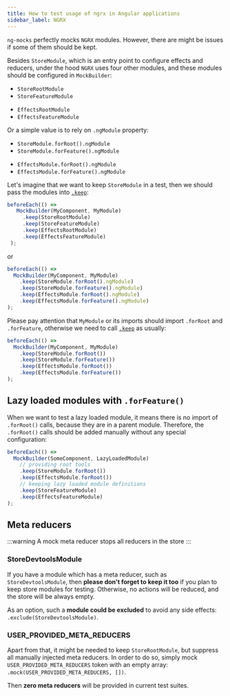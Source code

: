 ```yaml
---
title: How to test usage of ngrx in Angular applications
sidebar_label: NGRX
---
```


`ng-mocks` perfectly mocks `NGRX` modules. However, there are might be issues if some of them should be kept.

Besides `StoreModule`, which is an entry point to configure effects and reducers,
under the hood `NGRX` uses four other modules, and these modules should be configured in `MockBuilder`:

- `StoreRootModule`
- `StoreFeatureModule`
* `EffectsRootModule`
* `EffectsFeatureModule`

Or a simple value is to rely on `.ngModule` property: 

- `StoreModule.forRoot().ngModule`
- `StoreModule.forFeature().ngModule`
* `EffectsModule.forRoot().ngModule`
* `EffectsModule.forFeature().ngModule`

Let's imagine that we want to keep `StoreModule` in a test,
then we should pass the modules into [`.keep`](../../api/MockBuilder.md#keep):

```ts
beforeEach(() =>
   MockBuilder(MyComponent, MyModule)
     .keep(StoreRootModule)
     .keep(StoreFeatureModule)
     .keep(EffectsRootModule)
     .keep(EffectsFeatureModule)
 );
```

or

```ts
beforeEach(() =>
  MockBuilder(MyComponent, MyModule)
    .keep(StoreModule.forRoot().ngModule)
    .keep(StoreModule.forFeature().ngModule)
    .keep(EffectsModule.forRoot().ngModule)
    .keep(EffectsModule.forFeature().ngModule)
);
```

Please pay attention that `MyModule` or its imports should import `.forRoot` and `.forFeature`,
otherwise we need to call [`.keep`](../../api/MockBuilder.md#keep) as usually:

```ts
beforeEach(() =>
  MockBuilder(MyComponent, MyModule)
    .keep(StoreModule.forRoot())
    .keep(StoreModule.forFeature())
    .keep(EffectsModule.forRoot())
    .keep(EffectsModule.forFeature())
);
```

## Lazy loaded modules with `.forFeature()`

When we want to test a lazy loaded module, it means there is no import of `.forRoot()` calls,
because they are in a parent module.
Therefore, the `.forRoot()` calls should be added manually without any special configuration:

```ts
beforeEach(() =>
  MockBuilder(SomeComponent, LazyLoadedModule)
    // providing root tools
    .keep(StoreModule.forRoot())
    .keep(EffectsModule.forRoot())
    // keeping lazy loaded module definitions
    .keep(StoreFeatureModule)
    .keep(EffectsFeatureModule)
);
```

## Meta reducers

:::warning
A mock meta reducer stops all reducers in the store
:::

### StoreDevtoolsModule

If you have a module which has a meta reducer, such as `StoreDevtoolsModule`,
then **please don't forget to keep it too** if you plan to keep store modules for testing.
Otherwise, no actions will be reduced, and the store will be always empty.

As an option, such a **module could be excluded** to avoid any side effects: `.exclude(StoreDevtoolsModule)`.

### USER_PROVIDED_META_REDUCERS

Apart from that, it might be needed to keep `StoreRootModule`, but suppress all manually injected meta reducers.
In order to do so, simply mock `USER_PROVIDED_META_REDUCERS` token with an empty array:
`.mock(USER_PROVIDED_META_REDUCERS, [])`. 

Then **zero meta reducers** will be provided in current test suites.
